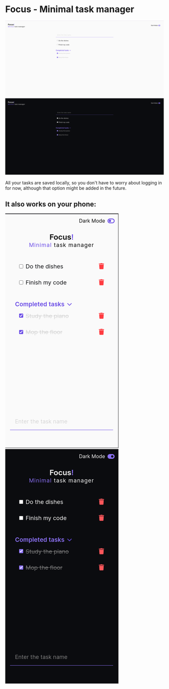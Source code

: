 # Focus - Minimal task manager

<div style="display: inline">
<img src="/img/Focus.png">
<img src="/img/Focus-dark.png">
</div>

All your tasks are saved locally, so you don't have to worry about logging in for now, although that option might be added in the future.

## It also works on your phone:

<div style="display: inline; text-align: center">
<img src="/img/Focus-mobile.png">
<img src="/img/Focus-mobile-dark.png">
</div>
